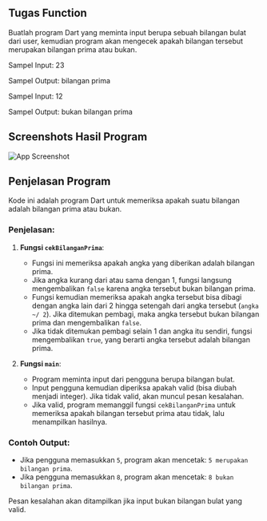 ## Tugas Function
Buatlah program Dart yang meminta input berupa sebuah bilangan bulat dari user,
kemudian program akan mengecek apakah bilangan tersebut merupakan bilangan
prima atau bukan.

Sampel Input: 23

Sampel Output: bilangan prima

Sampel Input: 12

Sampel Output: bukan bilangan prima

## Screenshots Hasil Program

![App Screenshot](./Screenshot_Hasil_Soal03.png)

## Penjelasan Program
Kode ini adalah program Dart untuk memeriksa apakah suatu bilangan adalah bilangan prima atau bukan.

### Penjelasan:
1. **Fungsi `cekBilanganPrima`**:
   - Fungsi ini memeriksa apakah angka yang diberikan adalah bilangan prima.
   - Jika angka kurang dari atau sama dengan 1, fungsi langsung mengembalikan `false` karena angka tersebut bukan bilangan prima.
   - Fungsi kemudian memeriksa apakah angka tersebut bisa dibagi dengan angka lain dari 2 hingga setengah dari angka tersebut (`angka ~/ 2`). Jika ditemukan pembagi, maka angka tersebut bukan bilangan prima dan mengembalikan `false`.
   - Jika tidak ditemukan pembagi selain 1 dan angka itu sendiri, fungsi mengembalikan `true`, yang berarti angka tersebut adalah bilangan prima.

2. **Fungsi `main`**:
   - Program meminta input dari pengguna berupa bilangan bulat.
   - Input pengguna kemudian diperiksa apakah valid (bisa diubah menjadi integer). Jika tidak valid, akan muncul pesan kesalahan.
   - Jika valid, program memanggil fungsi `cekBilanganPrima` untuk memeriksa apakah bilangan tersebut prima atau tidak, lalu menampilkan hasilnya.

### Contoh Output:
- Jika pengguna memasukkan `5`, program akan mencetak: `5 merupakan bilangan prima`.
- Jika pengguna memasukkan `8`, program akan mencetak: `8 bukan bilangan prima`. 

Pesan kesalahan akan ditampilkan jika input bukan bilangan bulat yang valid.
